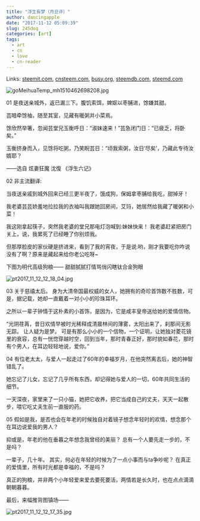 ```yaml
---
title: "浮生有梦（月旦评）"
author: dancingapple
date: "2017-11-12 05:09:39"
slug: 245doq
categories: [art]
tags: 
  - art
  - cn
  - love
  - cn-reader
---
```


Links: [steemit.com](https://steemit.com/art/@dancingapple/245doq), [cnsteem.com](https://cnsteem.com/art/@dancingapple/245doq), [busy.org](https://busy.org/art/@dancingapple/245doq), [steemdb.com](https://steemdb.com/art/@dancingapple/245doq), [steemd.com](https://steemd.com/art/@dancingapple/245doq)

![goMeihuaTemp_mh1510462698208.jpg](https://steemitimages.com/DQmXNFjSHuc3q3XAvj1aqeS1yP23hA9JcouCF9NJYatPZvA/goMeihuaTemp_mh1510462698208.jpg)

01
是夜送亲城外，返已漏三下。腹饥索饵，婢妪以枣脯进，馀嫌其甜。

芸暗牵馀袖，随至其室，见藏有暖粥并小菜焉。

馀欣然举箸，忽闻芸堂兄玉衡呼日：“淑妹速来！”芸急闭门日：“已疲乏，将卧矣。”

玉衡挤身而入，见馀将吃粥，乃笑睨芸日：“顷我索粥，汝日‘尽矣’，乃藏此专待汝婿耶？

——选自 炫妻狂魔 沈復 《浮生六记》

02
非主流翻译:

当夜送亲戚到城外回来已经三更半夜了，饿成狗，保姆拿枣脯给我吃，甜掉牙！

我老婆芸芸娇羞地拉拉我的衣袖叫我跟她回房间，艾玛，她居然给我藏了暖粥和小菜！

我这刚拿起筷子，突然我老婆的堂兄那电灯泡喊到:妹妹快来！
我老婆赶紧把房门关上，说，我累死了已经睡了你别烦我。

但那厚脸皮的家伙硬是挤进来，看到了我的宵夜，于是说:哟，刚才我要吃你咋说没有了啊？原来是藏起来给你老公吃呀~

下图为明代高级狗粮——
甜甜腻腻打情骂俏闪瞎钛合金狗眼

![pt2017_11_12_12_18_04.jpg](https://steemitimages.com/DQmVLJij4eX6SaGzrDornwbSEKQGwtqzLt8Zq9bhVvRuqos/pt2017_11_12_12_18_04.jpg)

03
关于慈禧太后。
身为大清帝国最权威的女人，她拥有的奇珍首饰数不胜数，可是，据记载，她却一直戴着一对小小的珍珠耳环。

之所以一辈子钟情于这朴素的小首饰，是因为，它是咸丰皇帝送给她的爱情信物。

“光阴荏苒，昔日欢情早被时光稀释成清晨林间的薄雾，太阳出来了，刹那间无影无踪。
让人疑为是梦。
可是有那么小小的一个信物，一个证明，让她独对菱花镜里的衰容，总有一恍惚穿越时空，回到当年，那时青春正好，那时貌如春花，那时有个男人，在耳边轻轻地说，爱你。”

04
有位老太太，与爱人一起走过了60年的幸福岁月，在他突然离去后，她的神智错乱了。

她忘记了儿女，忘记了几乎所有东西，却记得她与爱人的一切，60年共同生活的细节。

一天深夜，家里来了一只小猫，她把它收养，把它当成自己的丈夫，天天一起散步，喂它吃丈夫生前一直服的药。

05
假如是我，是否也会在年老的时候独自对着镜子想念年轻时的欢情，想念那个在耳边说爱我的男人？

抑或是，年老的他在垂暮之年想念我曾经的美丽？
总有一个人要先走一步的，不是吗？

一辈子，几十年。
其实，何必在年轻的时候为了一点小事而与ta争吵呢？
在真正的爱情里，所有时光都是幸福的，不是吗？

真正的狗粮，并非两个小年轻爱来爱去要死要活，两情若是长久时，也在点点滴滴朝朝暮暮。


最后，来幅推背图镇场——


![pt2017_11_12_12_17_35.jpg](https://steemitimages.com/DQmUXKRVLmRjdDNEKHXQSAKesoqf5SWaQ4dvKyAbMKSwGnS/pt2017_11_12_12_17_35.jpg)
